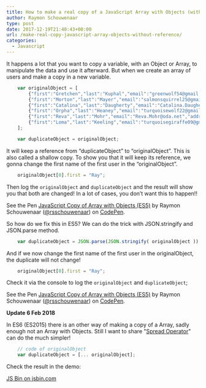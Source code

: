 ```yaml
---
title: How to make a real copy of a JavaScript Array with Objects (without a reference)
author: Raymon Schouwenaar
type: post
date: 2017-12-19T21:40:43+00:00
url: /make-real-copy-javascript-array-objects-without-reference/
categories:
  - Javascript
---
```


It happens a lot that you want to copy a variable, with an Object or Array, to manipulate the data and use it afterward. But when we create an array of users and make a copy in a new variable.

<!--more-->

```javascript
    var originalObject = [
        {"first":"Gretchen","last":"Kuphal","email":"greenwolf54@gmail.com","address":"416 Lesch Road","created":"March 1, 2012","balance":"$9,782.26"},
        {"first":"Morton","last":"Mayer","email":"salmonsquirrel25@gmail.com","address":"1602 Bernhard Parkway","created":"April 29, 2017","balance":"$6,596.11"},
        {"first":"Catalina","last":"Daugherty","email":"Catalina.Daugherty@filomena.name","address":"11893 Kali Vista","created":"October 16, 2008","balance":"$6,372.86"},
        {"first":"Orpha","last":"Heaney","email":"turquoisewolf22@gmail.com","address":"8090 Chris Stream","created":"November 21, 2015","balance":"$9,596.26"},
        {"first":"Reva","last":"Mohr","email":"Reva.Mohr@oda.net","address":"0291 Kailyn Stravenue","created":"November 6, 2014","balance":"$4,768.37"},
        {"first":"Loma","last":"Keeling","email":"turquoisegiraffe09@gmail.com","address":"84460 Samson Knoll","created":"June 13, 2017","balance":"$9,361.16"}
    ];

    var duplicateObject = originalObject;
```

It will keep a reference from “duplicateObject” to “originalObject”. This is also called a shallow copy.
To show you that it will keep its reference, we gonna change the first name of the first user in the “originalObject”.
```javascript
    originalObject[0].first = "Ray";
```

Then log the `originalObject` and `duplicateObject` and the result will show you that both are changed! In a lot of cases, you don’t want this to happen!!

<p data-height="265" data-theme-id="dark" data-slug-hash="xYgNVQ" data-default-tab="result" data-user="rsschouwenaar" data-embed-version="2" data-pen-title="JavaScript Copy of Array with Objects (ES5)" class="codepen">See the Pen <a href="https://codepen.io/rsschouwenaar/pen/xYgNVQ/">JavaScript Copy of Array with Objects (ES5)</a> by Raymon Schouwenaar (<a href="https://codepen.io/rsschouwenaar">@rsschouwenaar</a>) on <a href="https://codepen.io">CodePen</a>.</p>
<script async src="https://production-assets.codepen.io/assets/embed/ei.js"></script>

So how do we fix this in ES5?
We can do the trick with JSON.stringify and JSON.parse method.

```javascript
    var duplicateObject = JSON.parse(JSON.stringify( originalObject ));
```

And if we now change the first name of the first user in the originalObject, the duplicate will not change!
```javascript
    originalObject[0].first = "Ray";
```
Check it via the console to log the `originalObject` and `duplicateObject`;

<p data-height="265" data-theme-id="dark" data-slug-hash="QQdoxo" data-default-tab="result" data-user="rsschouwenaar" data-embed-version="2" data-pen-title="JavaScript Copy of Array with Objects (ES5)" class="codepen">See the Pen <a href="https://codepen.io/rsschouwenaar/pen/QQdoxo/">JavaScript Copy of Array with Objects (ES5)</a> by Raymon Schouwenaar (<a href="https://codepen.io/rsschouwenaar">@rsschouwenaar</a>) on <a href="https://codepen.io">CodePen</a>.</p>
<script async src="https://production-assets.codepen.io/assets/embed/ei.js"></script>

**Update 6 Feb 2018**

In ES6 (ES2015) there is an other way of making a copy of a Array, sadly enough not an Array with Objects. Still I want to share  "[Spread Operator](https://developer.mozilla.org/en-US/docs/Web/JavaScript/Reference/Operators/Spread_operator)" can do the much simpler!

```javascript
	// code of originalObject
	var duplicateObject = [... originalObject];
```

Check the result in the demo:

<a class="jsbin-embed" href="https://jsbin.com/noyetuz/embed?js,console">JS Bin on jsbin.com</a><script src="https://static.jsbin.com/js/embed.min.js?4.1.2"></script>